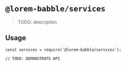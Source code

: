 # `@lorem-babble/services`

> TODO: description

## Usage

```
const services = require('@lorem-babble/services');

// TODO: DEMONSTRATE API
```
